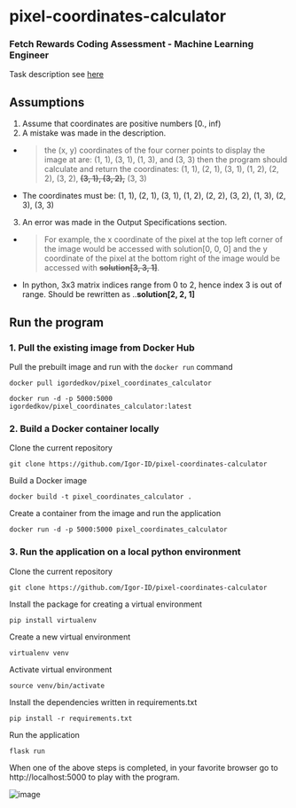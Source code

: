 # pixel-coordinates-calculator
### Fetch Rewards Coding Assessment - Machine Learning Engineer
Task description see [here](https://fetch-hiring.s3.amazonaws.com/machine-learning-engineer/image-coordinates.html)

## Assumptions
1. Assume that coordinates are positive numbers [0., inf)
2. A mistake was made in the description.
- > the (x, y) coordinates of the four corner points to display the image at are: (1, 1), (3, 1), (1, 3), and (3, 3) then the program should calculate and return the coordinates: (1, 1), (2, 1), (3, 1), (1, 2), (2, 2), (3, 2), **~~(3, 1), (3, 2),~~** (3, 3)

- The coordinates must be: (1, 1), (2, 1), (3, 1), (1, 2), (2, 2), (3, 2), (1, 3), (2, 3), (3, 3)

3. An error was made in the Output Specifications section.
- > For example, the x coordinate of the pixel at the top left corner of the image would be accessed with solution[0, 0, 0] and the y coordinate of the pixel at the bottom right of the image would be accessed with **~~solution[3, 3, 1]~~**.
- In python, 3x3 matrix indices range from 0 to 2, hence index 3 is out of range. Should be rewritten as ..**solution[2, 2, 1]**

## Run the program

### 1. Pull the existing image from Docker Hub

Pull the prebuilt image and run with the `docker run` command

```
docker pull igordedkov/pixel_coordinates_calculator
```

```
docker run -d -p 5000:5000 igordedkov/pixel_coordinates_calculator:latest
```

### 2. Build a Docker container locally

Clone the current repository

```
git clone https://github.com/Igor-ID/pixel-coordinates-calculator
```

Build a Docker image

```
docker build -t pixel_coordinates_calculator .
```

Create a container from the image and run the application

```
docker run -d -p 5000:5000 pixel_coordinates_calculator
```

### 3. Run the application on a local python environment

Clone the current repository

```
git clone https://github.com/Igor-ID/pixel-coordinates-calculator
```

Install the package for creating a virtual environment

```
pip install virtualenv
```

Create a new virtual environment

```
virtualenv venv
```

Activate virtual environment

```
source venv/bin/activate
```

Install the dependencies written in requirements.txt

```
pip install -r requirements.txt
```

Run the application

```
flask run
```

When one of the above steps is completed, in your favorite browser go to http://localhost:5000 to play with the program.


![image](https://user-images.githubusercontent.com/69838126/185070391-713f48d0-e20f-45ee-a8f0-1813600eda8f.png)
